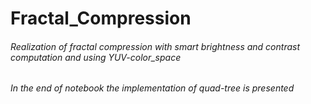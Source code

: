 # Fractal_Compression
###### Realization of fractal compression with smart brightness and contrast computation and using YUV-color_space 
###### In the end of notebook the implementation of quad-tree is presented

